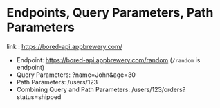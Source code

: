 # Endpoints, Query Parameters, Path Parameters

link : https://bored-api.appbrewery.com/

- Endpoint: https://bored-api.appbrewery.com/random (`/random` is endpoint)
- Query Parameters: ?name=John&age=30
- Path Parameters: /users/123
- Combining Query and Path Parameters: /users/123/orders?status=shipped
